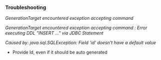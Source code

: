 ### Troubleshooting

*GenerationTarget encountered exception accepting command*

*GenerationTarget encountered exception accepting command : Error executing DDL "INSERT ..." via JDBC Statement*

*Caused by: java.sql.SQLException: Field 'id' doesn't have a default value*

- Provide Id, even if it should be auto generated
